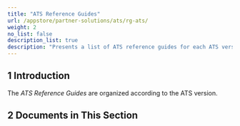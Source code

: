 ```yaml
---
title: "ATS Reference Guides"
url: /appstore/partner-solutions/ats/rg-ats/
weight: 2
no_list: false
description_list: true 
description: "Presents a list of ATS reference guides for each ATS version."
---
```


## 1 Introduction

The *ATS Reference Guides* are organized according to the ATS version.

## 2 Documents in This Section
